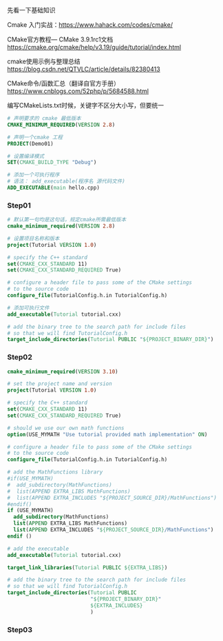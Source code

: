 先看一下基础知识

Cmake 入门实战：https://www.hahack.com/codes/cmake/



CMake官方教程— CMake 3.9.1rc1文档
https://cmake.org/cmake/help/v3.19/guide/tutorial/index.html

cmake使用示例与整理总结
https://blog.csdn.net/QTVLC/article/details/82380413

CMake命令/函数汇总（翻译自官方手册）
https://www.cnblogs.com/52php/p/5684588.html



编写CMakeLists.txt时候，关键字不区分大小写，但要统一

```cmake
# 声明要求的 cmake 最低版本
CMAKE_MINIMUM_REQUIRED(VERSION 2.8)

# 声明一个cmake 工程
PROJECT(Demo01)

# 设置编译模式
SET(CMAKE_BUILD_TYPE "Debug")

# 添加一个可执行程序
# 语法： add_executable(程序名 源代码文件)
ADD_EXECUTABLE(main hello.cpp)

```



### Step01

```cmake
# 默认第一句均是这句话，规定cmake所需最低版本
cmake_minimum_required(VERSION 2.8)

# 设置项目名称和版本
project(Tutorial VERSION 1.0)

# specify the C++ standard
set(CMAKE_CXX_STANDARD 11)
set(CMAKE_CXX_STANDARD_REQUIRED True)

# configure a header file to pass some of the CMake settings
# to the source code
configure_file(TutorialConfig.h.in TutorialConfig.h)

# 添加可执行文件
add_executable(Tutorial tutorial.cxx)

# add the binary tree to the search path for include files
# so that we will find TutorialConfig.h
target_include_directories(Tutorial PUBLIC "${PROJECT_BINARY_DIR}")
```



### Step02

```cmake
cmake_minimum_required(VERSION 3.10)

# set the project name and version
project(Tutorial VERSION 1.0)

# specify the C++ standard
set(CMAKE_CXX_STANDARD 11)
set(CMAKE_CXX_STANDARD_REQUIRED True)

# should we use our own math functions
option(USE_MYMATH "Use tutorial provided math implementation" ON)

# configure a header file to pass some of the CMake settings
# to the source code
configure_file(TutorialConfig.h.in TutorialConfig.h)

# add the MathFunctions library
#if(USE_MYMATH)
#  add_subdirectory(MathFunctions)
#  list(APPEND EXTRA_LIBS MathFunctions)
#  list(APPEND EXTRA_INCLUDES "${PROJECT_SOURCE_DIR}/MathFunctions")
#endif()
if (USE_MYMATH)
  add_subdirectory(MathFunctions)
  list(APPEND EXTRA_LIBS MathFunctions)
  list(APPEND EXTRA_INCLUDES "${PROJECT_SOURCE_DIR}/MathFunctions")
endif ()

# add the executable
add_executable(Tutorial tutorial.cxx)

target_link_libraries(Tutorial PUBLIC ${EXTRA_LIBS})

# add the binary tree to the search path for include files
# so that we will find TutorialConfig.h
target_include_directories(Tutorial PUBLIC
                           "${PROJECT_BINARY_DIR}"
                           ${EXTRA_INCLUDES}
                           )

```



### Step03

